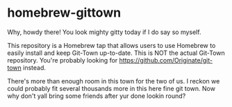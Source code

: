 homebrew-gittown
================

Why, howdy there! You look mighty gitty today if I do say so myself.

This repository is a Homebrew tap that allows users to use Homebrew to easily install and keep Git-Town up-to-date. This is NOT the actual Git-Town repository. You're probably looking for https://github.com/Originate/git-town instead.

There's more than enough room in this town for the two of us. I reckon we could probably fit several thousands more in this here fine git town. Now why don't yall bring some friends after yur done lookin round?
